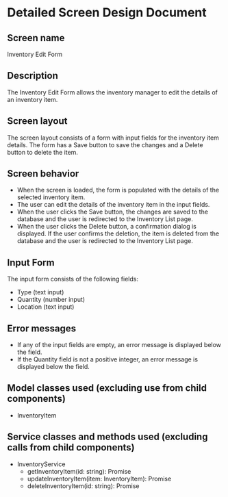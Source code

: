 # Detailed Screen Design Document

## Screen name
Inventory Edit Form

## Description
The Inventory Edit Form allows the inventory manager to edit the details of an inventory item.

## Screen layout
The screen layout consists of a form with input fields for the inventory item details. The form has a Save button to save the changes and a Delete button to delete the item.

## Screen behavior
- When the screen is loaded, the form is populated with the details of the selected inventory item.
- The user can edit the details of the inventory item in the input fields.
- When the user clicks the Save button, the changes are saved to the database and the user is redirected to the Inventory List page.
- When the user clicks the Delete button, a confirmation dialog is displayed. If the user confirms the deletion, the item is deleted from the database and the user is redirected to the Inventory List page.

## Input Form
The input form consists of the following fields:
- Type (text input)
- Quantity (number input)
- Location (text input)

## Error messages
- If any of the input fields are empty, an error message is displayed below the field.
- If the Quantity field is not a positive integer, an error message is displayed below the field.

## Model classes used (excluding use from child components)
- InventoryItem

## Service classes and methods used (excluding calls from child components)
- InventoryService
  - getInventoryItem(id: string): Promise<InventoryItem>
  - updateInventoryItem(item: InventoryItem): Promise<void>
  - deleteInventoryItem(id: string): Promise<void>